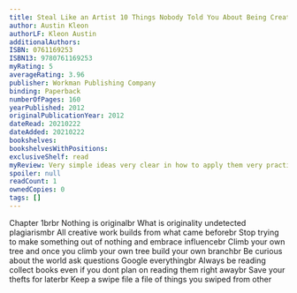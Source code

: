 ```yaml
---
title: Steal Like an Artist 10 Things Nobody Told You About Being Creative
author: Austin Kleon
authorLF: Kleon Austin
additionalAuthors: 
ISBN: 0761169253
ISBN13: 9780761169253
myRating: 5
averageRating: 3.96
publisher: Workman Publishing Company
binding: Paperback
numberOfPages: 160
yearPublished: 2012
originalPublicationYear: 2012
dateRead: 20210222
dateAdded: 20210222
bookshelves: 
bookshelvesWithPositions: 
exclusiveShelf: read
myReview: Very simple ideas very clear in how to apply them very practical and completely brilliant It feels like a book he sat down and wrote in one afternoon or one weekend in that its easy to read it doesnt wander or go around in circles it makes its point quick and concisely and moves on to the next But at the same time it still feels like a supercondensed package of real experiences I love it
spoiler: null
readCount: 1
ownedCopies: 0
tags: []
---
```


 Chapter 1brbr Nothing is originalbr What is originality undetected plagiarismbr All creative work builds from what came beforebr Stop trying to make something out of nothing and embrace influencebr Climb your own tree and once you climb your own tree build your own branchbr Be curious about the world ask questions Google everythingbr Always be reading collect books even if you dont plan on reading them right awaybr Save your thefts for laterbr Keep a swipe file  a file of things you swiped from other